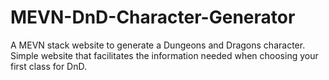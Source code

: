 # MEVN-DnD-Character-Generator
A MEVN stack website to generate a Dungeons and Dragons character.
Simple website that facilitates the information needed when choosing your first class for DnD.